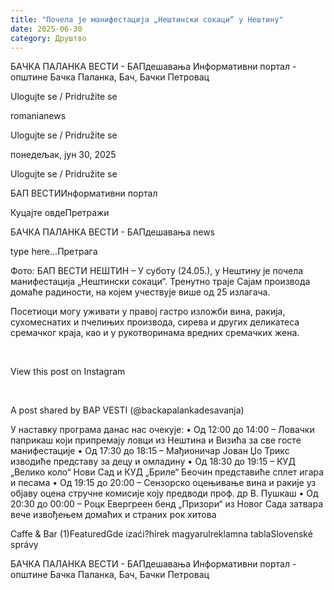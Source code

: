 ```yaml
---
title: "Почела је манифестација „Нештински сокаци“ у Нештину"
date: 2025-06-30
category: Друштво
---
```


БАЧКА ПАЛАНКА ВЕСТИ - БАПдешавања Информативни портал - општине Бачка Паланка, Бач, Бачки Петровац

Ulogujte se / Pridružite se

romanianews

Ulogujte se / Pridružite se

понедељак, јун 30, 2025

Ulogujte se / Pridružite se

БАП ВЕСТИИнформативни портал

Куцајте овдеПретражи

БАЧКА ПАЛАНКА ВЕСТИ - БАПдешавања news

type here...Претрага

Фото: БАП ВЕСТИ
            НЕШТИН – У суботу (24.05.), у Нештину је почела манифестација „Нештински сокаци“. Тренутно траје Сајам производа домаће радиности, на којем учествује више од 25 излагача.

Посетиоци могу уживати у правој гастро изложби вина, ракија, сухомеснатих и пчелињих производа, сирева и других деликатеса сремачког краја, као и у рукотворинама вредних сремачких жена.


 












View this post on Instagram






















 


A post shared by BAP VESTI (@backapalankadesavanja)



У наставку програма данас нас очекује:
• Од 12:00 до 14:00 – Ловачки паприкаш који припремају ловци из Нештина и Визића за све госте манифестације
• Од 17:30 до 18:15 – Мађионичар Јован Џо Трикс изводиће представу за децу и омладину
• Од 18:30 до 19:15 – КУД „Велико коло“ Нови Сад и КУД „Бриле“ Беочин представиће сплет игара и песама
• Од 19:15 до 20:00 – Сензорско оцењивање вина и ракије уз објаву оцена стручне комисије коју предводи проф. др В. Пушкаш
• Од 20:30 до 00:00 – Роцк Евергреен бенд „Призори“ из Новог Сада затвара вече извођењем домаћих и страних рок хитова

Caffe & Bar (1)FeaturedGde izaći?hírek magyarulreklamna tablaSlovenské správy

БАЧКА ПАЛАНКА ВЕСТИ - БАПдешавања Информативни портал - општине Бачка Паланка, Бач, Бачки Петровац
